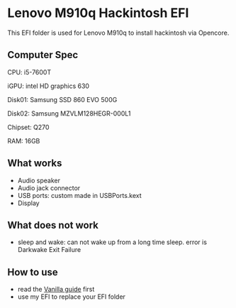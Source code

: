 # Lenovo M910q Hackintosh EFI

This EFI folder is used for Lenovo M910q to install hackintosh via Opencore. 

## Computer Spec

CPU: i5-7600T

iGPU: intel HD graphics 630

Disk01: Samsung SSD 860 EVO 500G

Disk02: Samsung MZVLM128HEGR-000L1

Chipset: Q270

RAM: 16GB

## What works

* Audio speaker
* Audio jack connector
* USB ports: custom made in USBPorts.kext
* Display

## What does not work

* sleep and wake: can not wake up from a long time sleep. error is Darkwake Exit Failure

## How to use

* read the [Vanilla guide](https://dortania.github.io/OpenCore-Desktop-Guide/ ) first
* use my EFI to replace your EFI folder

